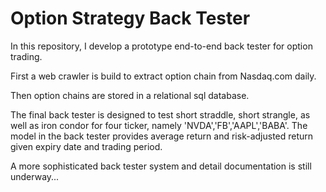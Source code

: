 # Option Strategy Back Tester

In this repository, I develop a prototype end-to-end back tester for option trading.

First a web crawler is build to extract option chain from Nasdaq.com daily.

Then option chains are stored in a relational sql database.

The final back tester is designed to test short straddle, short strangle, as well as iron condor
for four ticker, namely 'NVDA','FB','AAPL','BABA'. The model in the back tester provides average 
return and risk-adjusted return given expiry date and trading period.

A more sophisticated back tester system and detail documentation is still underway...  

